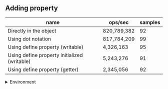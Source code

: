 ## Adding property

|name|ops/sec|samples|
|-|-|-|
|Directly in the object|820,789,382|92|
|Using dot notation|817,784,209|99|
|Using define property (writable)|4,326,163|95|
|Using define property initialized (writable)|5,243,276|91|
|Using define property (getter)|2,345,056|92|


<details>
<summary>Environment</summary>

* __Machine:__ linux x64 | 4 vCPUs | 15.6GB Mem
* __Run:__ Sun Mar 10 2024 15:33:25 GMT+0000 (Coordinated Universal Time)
</details>

<!--
{"environment":{"platform":"linux","arch":"x64","cpus":4,"totalMemory":15.606491088867188},"benchmarks":[{"name":"Directly in the object","opsSec":820789382.4752284,"samples":6},{"name":"Using dot notation","opsSec":817784209.141806,"samples":7},{"name":"Using define property (writable)","opsSec":4326162.786449416,"samples":7},{"name":"Using define property initialized (writable)","opsSec":5243276.437215611,"samples":4},{"name":"Using define property (getter)","opsSec":2345056.0017947108,"samples":6}]}-->
